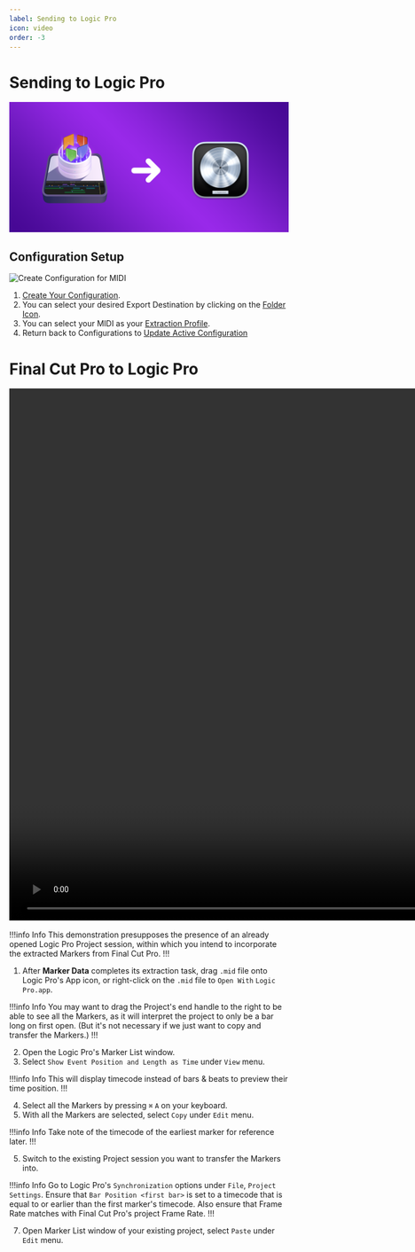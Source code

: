 ```yaml
---
label: Sending to Logic Pro
icon: video
order: -3
---
```

# Sending to Logic Pro

![](/assets/content-banner-logic-pro.png)

## Configuration Setup

![Create Configuration for MIDI](/assets/md-send-to-midi-01.gif)

1. [Create Your Configuration](/user-guide/configurations/#add-configuration).
2. You can select your desired Export Destination by clicking on the [Folder Icon](/user-guide/general/#export-destination).
3. You can select your MIDI as your [Extraction Profile](/user-guide/general/#extraction-profile).
4. Return back to Configurations to [Update Active Configuration](/user-guide/configurations/#update-active-configuration)

# Final Cut Pro to Logic Pro

<video controls width="1920">
  <source src="/assets/md-send-to-midi-02.mp4" type="video/mp4">
Your browser does not support the video tag.
</video>

<br>

!!!info Info
This demonstration presupposes the presence of an already opened Logic Pro Project session, within which you intend to incorporate the extracted Markers from Final Cut Pro.
!!!

1. After **Marker Data** completes its extraction task, drag `.mid` file onto Logic Pro's App icon, or right-click on the `.mid` file to `Open With` `Logic Pro.app`. 

!!!info Info
You may want to drag the Project's end handle to the right to be able to see all the Markers, as it will interpret the project to only be a bar long on first open. (But it's not necessary if we just want to copy and transfer the Markers.)
!!!

2. Open the Logic Pro's Marker List window.
3. Select `Show Event Position and Length as Time` under `View` menu.

!!!info Info
This will display timecode instead of bars & beats to preview their time position.
!!!

4. Select all the Markers by pressing `⌘` `A` on your keyboard.
5. With all the Markers are selected, select `Copy` under `Edit` menu.

!!!info Info
Take note of the timecode of the earliest marker for reference later.
!!!

5. Switch to the existing Project session you want to transfer the Markers into.

!!!info Info
Go to Logic Pro's `Synchronization` options under `File`, `Project Settings`. Ensure that `Bar Position <first bar>` is set to a timecode that is equal to or earlier than the first marker's timecode. Also ensure that Frame Rate matches with Final Cut Pro's project Frame Rate.
!!!


7. Open Marker List window of your existing project, select `Paste` under `Edit` menu.